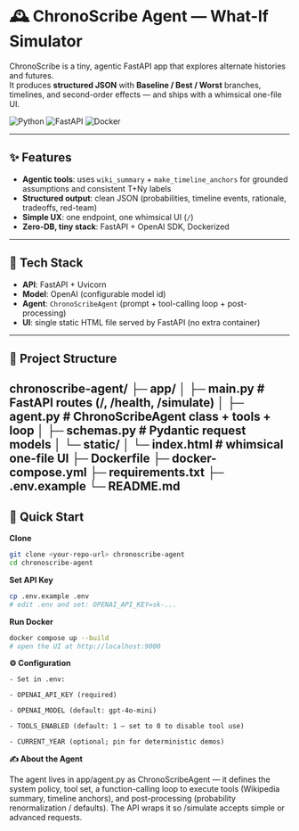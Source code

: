 # 🕰️ ChronoScribe Agent — What-If Simulator

ChronoScribe is a tiny, agentic FastAPI app that explores alternate histories and futures.  
It produces **structured JSON** with **Baseline / Best / Worst** branches, timelines, and second-order effects — and ships with a whimsical one-file UI.

![Python](https://img.shields.io/badge/Python-3.11+-3776AB?logo=python&logoColor=white)
![FastAPI](https://img.shields.io/badge/FastAPI-🚀-009688)
![Docker](https://img.shields.io/badge/Docker-ready-2496ED?logo=docker&logoColor=white)


---

## ✨ Features

- **Agentic tools**: uses `wiki_summary` + `make_timeline_anchors` for grounded assumptions and consistent T+Ny labels  
- **Structured output**: clean JSON (probabilities, timeline events, rationale, tradeoffs, red-team)  
- **Simple UX**: one endpoint, one whimsical UI (`/`)  
- **Zero-DB, tiny stack**: FastAPI + OpenAI SDK, Dockerized

---

## 🧱 Tech Stack

- **API**: FastAPI + Uvicorn  
- **Model**: OpenAI (configurable model id)  
- **Agent**: `ChronoScribeAgent` (prompt + tool-calling loop + post-processing)  
- **UI**: single static HTML file served by FastAPI (no extra container)

---

## 📁 Project Structure

chronoscribe-agent/
├─ app/
│ ├─ main.py # FastAPI routes (/, /health, /simulate)
│ ├─ agent.py # ChronoScribeAgent class + tools + loop
│ ├─ schemas.py # Pydantic request models
│ └─ static/
│ └─ index.html # whimsical one-file UI
├─ Dockerfile
├─ docker-compose.yml
├─ requirements.txt
├─ .env.example
└─ README.md
---

## 🚀 Quick Start

**Clone**
```bash
git clone <your-repo-url> chronoscribe-agent
cd chronoscribe-agent
```
**Set API Key**
```bash
cp .env.example .env
# edit .env and set: OPENAI_API_KEY=sk-...
```

**Run Docker**
```bash
docker compose up --build
# open the UI at http://localhost:9000
```

**⚙️ Configuration**

    - Set in .env:

    - OPENAI_API_KEY (required)

    - OPENAI_MODEL (default: gpt-4o-mini)

    - TOOLS_ENABLED (default: 1 — set to 0 to disable tool use)

    - CURRENT_YEAR (optional; pin for deterministic demos)


**✍️ About the Agent**

The agent lives in app/agent.py as ChronoScribeAgent — it defines the system policy, tool set, a function-calling loop to execute tools (Wikipedia summary, timeline anchors), and post-processing (probability renormalization / defaults). The API wraps it so /simulate accepts simple or advanced requests.